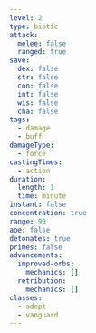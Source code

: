 ```yaml
---
level: 2
type: biotic
attack:
  melee: false
  ranged: true
save:
  dex: false
  str: false
  con: false
  int: false
  wis: false
  cha: false
tags:
  - damage
  - buff
damageType:
  - force
castingTimes:
  - action
duration:
  length: 1
  time: minute
instant: false
concentration: true
range: 90
aoe: false
detonates: true
primes: false
advancements:
  improved-orbs:
    mechanics: []
  retribution:
    mechanics: []
classes:
  - adept
  - vanguard
---
```

